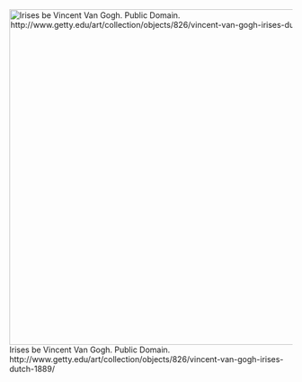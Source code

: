 <html><body><a href="/wp-content/uploads/2015/06/canvas.jpg"><img class="size-full wp-image-605" src="/wp-content/uploads/2015/06/canvas.jpg" alt="Irises be Vincent Van Gogh. Public Domain. http://www.getty.edu/art/collection/objects/826/vincent-van-gogh-irises-dutch-1889/" width="596" height="596"></a> Irises be Vincent Van Gogh. Public Domain. http://www.getty.edu/art/collection/objects/826/vincent-van-gogh-irises-dutch-1889/</body></html>